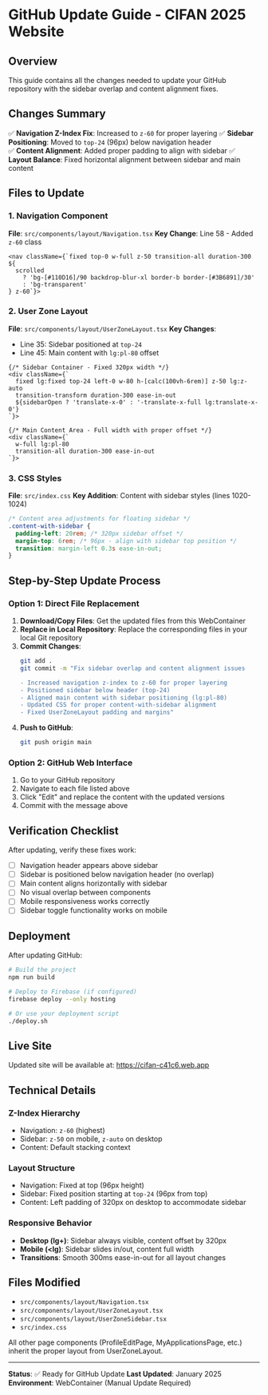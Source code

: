 # GitHub Update Guide - CIFAN 2025 Website

## Overview
This guide contains all the changes needed to update your GitHub repository with the sidebar overlap and content alignment fixes.

## Changes Summary
✅ **Navigation Z-Index Fix**: Increased to `z-60` for proper layering
✅ **Sidebar Positioning**: Moved to `top-24` (96px) below navigation header  
✅ **Content Alignment**: Added proper padding to align with sidebar
✅ **Layout Balance**: Fixed horizontal alignment between sidebar and main content

## Files to Update

### 1. Navigation Component
**File**: `src/components/layout/Navigation.tsx`
**Key Change**: Line 58 - Added `z-60` class
```tsx
<nav className={`fixed top-0 w-full z-50 transition-all duration-300 ${
  scrolled 
    ? 'bg-[#110D16]/90 backdrop-blur-xl border-b border-[#3B6891]/30' 
    : 'bg-transparent'
} z-60`}>
```

### 2. User Zone Layout
**File**: `src/components/layout/UserZoneLayout.tsx`
**Key Changes**:
- Line 35: Sidebar positioned at `top-24`
- Line 45: Main content with `lg:pl-80` offset

```tsx
{/* Sidebar Container - Fixed 320px width */}
<div className={`
  fixed lg:fixed top-24 left-0 w-80 h-[calc(100vh-6rem)] z-50 lg:z-auto
  transition-transform duration-300 ease-in-out
  ${sidebarOpen ? 'translate-x-0' : '-translate-x-full lg:translate-x-0'}
`}>

{/* Main Content Area - Full width with proper offset */}
<div className={`
  w-full lg:pl-80
  transition-all duration-300 ease-in-out
`}>
```

### 3. CSS Styles
**File**: `src/index.css`
**Key Addition**: Content with sidebar styles (lines 1020-1024)
```css
/* Content area adjustments for floating sidebar */
.content-with-sidebar {
  padding-left: 20rem; /* 320px sidebar offset */
  margin-top: 6rem; /* 96px - align with sidebar top position */
  transition: margin-left 0.3s ease-in-out;
}
```

## Step-by-Step Update Process

### Option 1: Direct File Replacement
1. **Download/Copy Files**: Get the updated files from this WebContainer
2. **Replace in Local Repository**: Replace the corresponding files in your local Git repository
3. **Commit Changes**:
   ```bash
   git add .
   git commit -m "Fix sidebar overlap and content alignment issues

   - Increased navigation z-index to z-60 for proper layering
   - Positioned sidebar below header (top-24)
   - Aligned main content with sidebar positioning (lg:pl-80)
   - Updated CSS for proper content-with-sidebar alignment
   - Fixed UserZoneLayout padding and margins"
   ```
4. **Push to GitHub**:
   ```bash
   git push origin main
   ```

### Option 2: GitHub Web Interface
1. Go to your GitHub repository
2. Navigate to each file listed above
3. Click "Edit" and replace the content with the updated versions
4. Commit with the message above

## Verification Checklist
After updating, verify these fixes work:
- [ ] Navigation header appears above sidebar
- [ ] Sidebar is positioned below navigation header (no overlap)
- [ ] Main content aligns horizontally with sidebar
- [ ] No visual overlap between components
- [ ] Mobile responsiveness works correctly
- [ ] Sidebar toggle functionality works on mobile

## Deployment
After updating GitHub:

```bash
# Build the project
npm run build

# Deploy to Firebase (if configured)
firebase deploy --only hosting

# Or use your deployment script
./deploy.sh
```

## Live Site
Updated site will be available at: https://cifan-c41c6.web.app

## Technical Details

### Z-Index Hierarchy
- Navigation: `z-60` (highest)
- Sidebar: `z-50` on mobile, `z-auto` on desktop
- Content: Default stacking context

### Layout Structure
- Navigation: Fixed at top (96px height)
- Sidebar: Fixed position starting at `top-24` (96px from top)
- Content: Left padding of 320px on desktop to accommodate sidebar

### Responsive Behavior
- **Desktop (lg+)**: Sidebar always visible, content offset by 320px
- **Mobile (<lg)**: Sidebar slides in/out, content full width
- **Transitions**: Smooth 300ms ease-in-out for all layout changes

## Files Modified
- `src/components/layout/Navigation.tsx`
- `src/components/layout/UserZoneLayout.tsx`
- `src/components/layout/UserZoneSidebar.tsx`
- `src/index.css`

All other page components (ProfileEditPage, MyApplicationsPage, etc.) inherit the proper layout from UserZoneLayout.

---
**Status**: ✅ Ready for GitHub Update
**Last Updated**: January 2025
**Environment**: WebContainer (Manual Update Required)
